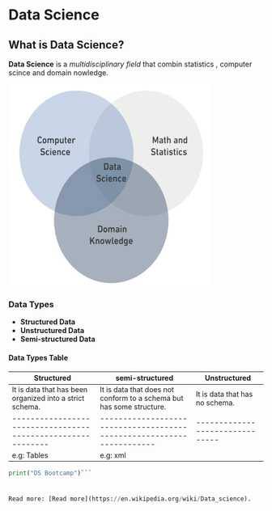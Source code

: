 # Data Science

## What is Data Science?

**Data Science** is a _multidisciplinary field_ that combin statistics , computer scince and domain nowledge.

<img src="dataimage.png" alt="DS Image" width="400" height="400">

### Data Types

- **Structured Data**
- **Unstructured Data**
- **Semi-structured Data**

#### Data Types Table

| Structured                                                | semi-structured                                                     | Unstructured                  |
|-----------------------------------------------------------|---------------------------------------------------------------------|-------------------------------|
| It is data that has been organized into a strict schema.  | It is data that does not conform to a schema but has some structure.| It is data that has no schema.|
|-----------------------------------------------------------|---------------------------------------------------------------------|-------------------------------|
| e.g: Tables                                               |e.g: xml                                                             |                               



```python
print("DS Bootcamp")```


Read more: [Read more](https://en.wikipedia.org/wiki/Data_science).


